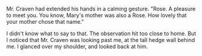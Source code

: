 Mr. Craven had extended his hands in a calming gesture. "Rose. A pleasure to meet you. You know, Mary's mother was also a Rose. How lovely that your mother chose that name."

I didn't know what to say to that. The observation hit too close to home. But I noticed that Mr. Craven was looking past me, at the tall hedge wall behind me. I glanced over my shoulder, and looked back at him. 